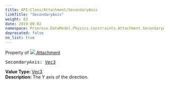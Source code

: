 ```yaml
---
title: API:Class/Attachment/SecondaryAxis
linkTitle: "SecondaryAxis"
weight: 83
date: 2019-08-02
namespace: Primrose.DataModel.Physics.Constraints.Attachment.SecondaryAxis
deprecated: false
no_list: true
---
```

Property of <a href="/docs/api-reference/Class/Attachment"><img src="/icons/silk/socket.png"/>&nbsp;Attachment</a>
<pre class="method-declaration">
SecondaryAxis: <a class="type" href="/docs/api-reference/DataType/Vec3">Vec3</a></pre>
<b>Value Type: </b>
<a class="type" href="/docs/api-reference/DataType/Vec3">Vec3</a>
<br/>
<b>Description: </b>
The Y axis of the direction.

